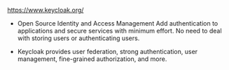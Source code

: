 https://www.keycloak.org/


- Open Source Identity and Access Management
Add authentication to applications and secure services with minimum effort.
No need to deal with storing users or authenticating users.

- Keycloak provides user federation, strong authentication, user management, fine-grained authorization, and more.
